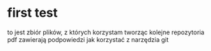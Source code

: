 # first test

to jest zbiór plików, z których korzystam tworząc kolejne repozytoria </br>
pdf zawierają podpowiedzi jak korzystać z narzędzia git  
